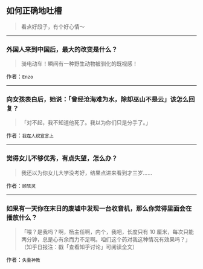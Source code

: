 ## 如何正确地吐槽

> 看点好段子，有个好心情～


 
---

### 外国人来到中国后，最大的改变是什么？

> 骑电动车！瞬间有一种野生动物被驯化的既视感！


作者：`Enzo`

---

### 向女孩表白后，她说：「曾经沧海难为水，除却巫山不是云」该怎么回复？

> 「对不起，我不知道他死了。我以为你们只是分手了。」


作者：`我在人权宣言上`

---

### 觉得女儿不够优秀，有点失望，怎么办？

> 我还以为你女儿大学没考好，结果点进来看到才三岁……


作者：`顾轶灵`

---

### 如果有一天你在末日的废墟中发现一台收音机，那么你觉得里面会在播放什么？

> 「喂？是我吗？啊，杨主任啊，内个，我吧，长度只有 10 厘米，每次只能两分钟，总是心有余而力不足啊。咱们这个药对我这种情况有效果吗？」
> （知乎日报注：戳「查看知乎讨论」可阅读全文）


作者：`失重神教`